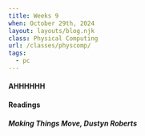 ```yaml
---
title: Weeks 9
when: October 29th, 2024
layout: layouts/blog.njk
class: Physical Computing
url: /classes/physcomp/
tags:
  - pc
---
```


#### AHHHHHH


#### Readings

##### <i>Making Things Move,</i> Dustyn Roberts
